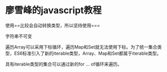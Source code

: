 # 廖雪峰的javascript教程

使用==比较会自动转换类型，所以坚持使用===

字符串不可变

遍历Array可以采用下标循环，遍历Map和Set就无法使用下标。为了统一集合类型，ES6标准引入了新的iterable类型，Array、Map和Set都属于iterable类型。

具有iterable类型的集合可以通过新的for ... of循环来遍历。
